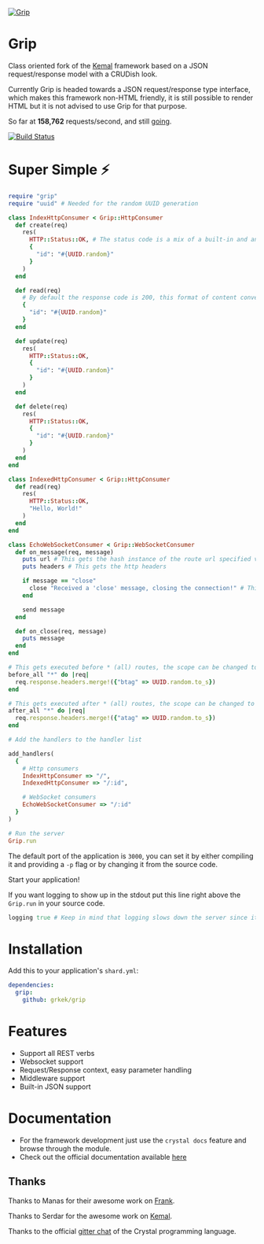 
[![Grip](https://avatars0.githubusercontent.com/u/44188195?s=200&v=4)](https://github.com/grkek/grip)

# Grip

Class oriented fork of the [Kemal](https://kemalcr.com) framework based on a JSON request/response model with a CRUDish look.

Currently Grip is headed towards a JSON request/response type interface, which makes this framework non-HTML friendly, 
it is still possible to render HTML but it is not advised to use Grip for that purpose.

So far at **158,762** requests/second, and still [going](https://github.com/the-benchmarker/web-frameworks).

[![Build Status](https://travis-ci.org/grkek/grip.svg?branch=master)](https://travis-ci.org/grkek/grip)

# Super Simple ⚡️

```ruby
require "grip"
require "uuid" # Needed for the random UUID generation

class IndexHttpConsumer < Grip::HttpConsumer
  def create(req)
    res(
      HTTP::Status::OK, # The status code is a mix of a built-in and an integer.
      {
        "id": "#{UUID.random}"
      }
    )
  end

  def read(req)
    # By default the response code is 200, this format of content conversion is okay since it gets converted to json by the router.
    {
      "id": "#{UUID.random}"
    }
  end

  def update(req)
    res(
      HTTP::Status::OK,
      {
        "id": "#{UUID.random}"
      }
    )
  end

  def delete(req)
    res(
      HTTP::Status::OK,
      {
        "id": "#{UUID.random}"
      }
    )
  end
end

class IndexedHttpConsumer < Grip::HttpConsumer
  def read(req)
    res(
      HTTP::Status::OK,
      "Hello, World!"
    )
  end
end

class EchoWebSocketConsumer < Grip::WebSocketConsumer
  def on_message(req, message)
    puts url # This gets the hash instance of the route url specified variables
    puts headers # This gets the http headers

    if message == "close"
      close "Received a 'close' message, closing the connection!" # This closes the connection
    end

    send message
  end

  def on_close(req, message)
    puts message
  end
end

# This gets executed before * (all) routes, the scope can be changed to a specific route
before_all "*" do |req|
  req.response.headers.merge!({"btag" => UUID.random.to_s})
end

# This gets executed after * (all) routes, the scope can be changed to a specific route
after_all "*" do |req|
  req.response.headers.merge!({"atag" => UUID.random.to_s})
end

# Add the handlers to the handler list

add_handlers(
  {
    # Http consumers
    IndexHttpConsumer => "/",
    IndexedHttpConsumer => "/:id",

    # WebSocket consumers
    EchoWebSocketConsumer => "/:id"
  }
)

# Run the server
Grip.run
```

The default port of the application is `3000`, 
you can set it by either compiling it and providing a `-p` flag or
by changing it from the source code.

Start your application!

If you want logging to show up in the stdout put this line right above the `Grip.run` in your source code.

```ruby
logging true # Keep in mind that logging slows down the server since it is an IO bound operation
```

# Installation

Add this to your application's `shard.yml`:

```yaml
dependencies:
  grip:
    github: grkek/grip
```

# Features

- Support all REST verbs
- Websocket support
- Request/Response context, easy parameter handling
- Middleware support
- Built-in JSON support

# Documentation

- For the framework development just use the `crystal docs` feature and browse through the module.
- Check out the official documentation available [here](https://github.com/grkek/grip/blob/master/DOCUMENTATION.md)

## Thanks

Thanks to Manas for their awesome work on [Frank](https://github.com/manastech/frank).

Thanks to Serdar for the awesome work on [Kemal](https://github.com/kemalcr/kemal).

Thanks to the official [gitter chat](https://gitter.im/crystal-lang/crystal#) of the Crystal programming language.
